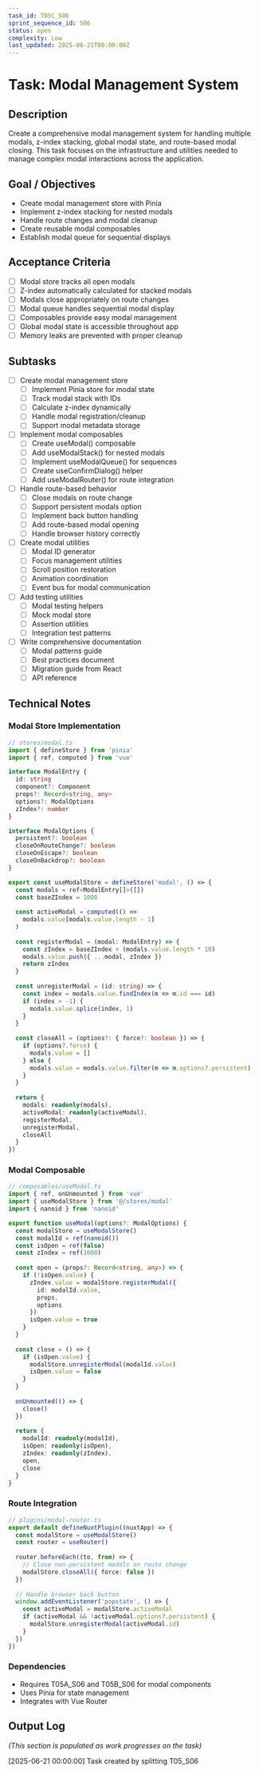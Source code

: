 ```yaml
---
task_id: T05C_S06
sprint_sequence_id: S06
status: open
complexity: Low
last_updated: 2025-06-21T00:00:00Z
---
```


# Task: Modal Management System

## Description
Create a comprehensive modal management system for handling multiple modals, z-index stacking, global modal state, and route-based modal closing. This task focuses on the infrastructure and utilities needed to manage complex modal interactions across the application.

## Goal / Objectives
- Create modal management store with Pinia
- Implement z-index stacking for nested modals
- Handle route changes and modal cleanup
- Create reusable modal composables
- Establish modal queue for sequential displays

## Acceptance Criteria
- [ ] Modal store tracks all open modals
- [ ] Z-index automatically calculated for stacked modals
- [ ] Modals close appropriately on route changes
- [ ] Modal queue handles sequential modal display
- [ ] Composables provide easy modal management
- [ ] Global modal state is accessible throughout app
- [ ] Memory leaks are prevented with proper cleanup

## Subtasks
- [ ] Create modal management store
  - [ ] Implement Pinia store for modal state
  - [ ] Track modal stack with IDs
  - [ ] Calculate z-index dynamically
  - [ ] Handle modal registration/cleanup
  - [ ] Support modal metadata storage

- [ ] Implement modal composables
  - [ ] Create useModal() composable
  - [ ] Add useModalStack() for nested modals
  - [ ] Implement useModalQueue() for sequences
  - [ ] Create useConfirmDialog() helper
  - [ ] Add useModalRouter() for route integration

- [ ] Handle route-based behavior
  - [ ] Close modals on route change
  - [ ] Support persistent modals option
  - [ ] Implement back button handling
  - [ ] Add route-based modal opening
  - [ ] Handle browser history correctly

- [ ] Create modal utilities
  - [ ] Modal ID generator
  - [ ] Focus management utilities
  - [ ] Scroll position restoration
  - [ ] Animation coordination
  - [ ] Event bus for modal communication

- [ ] Add testing utilities
  - [ ] Modal testing helpers
  - [ ] Mock modal store
  - [ ] Assertion utilities
  - [ ] Integration test patterns

- [ ] Write comprehensive documentation
  - [ ] Modal patterns guide
  - [ ] Best practices document
  - [ ] Migration guide from React
  - [ ] API reference

## Technical Notes

### Modal Store Implementation
```typescript
// stores/modal.ts
import { defineStore } from 'pinia'
import { ref, computed } from 'vue'

interface ModalEntry {
  id: string
  component?: Component
  props?: Record<string, any>
  options?: ModalOptions
  zIndex?: number
}

interface ModalOptions {
  persistent?: boolean
  closeOnRouteChange?: boolean
  closeOnEscape?: boolean
  closeOnBackdrop?: boolean
}

export const useModalStore = defineStore('modal', () => {
  const modals = ref<ModalEntry[]>([])
  const baseZIndex = 1000
  
  const activeModal = computed(() => 
    modals.value[modals.value.length - 1]
  )
  
  const registerModal = (modal: ModalEntry) => {
    const zIndex = baseZIndex + (modals.value.length * 10)
    modals.value.push({ ...modal, zIndex })
    return zIndex
  }
  
  const unregisterModal = (id: string) => {
    const index = modals.value.findIndex(m => m.id === id)
    if (index > -1) {
      modals.value.splice(index, 1)
    }
  }
  
  const closeAll = (options?: { force?: boolean }) => {
    if (options?.force) {
      modals.value = []
    } else {
      modals.value = modals.value.filter(m => m.options?.persistent)
    }
  }
  
  return {
    modals: readonly(modals),
    activeModal: readonly(activeModal),
    registerModal,
    unregisterModal,
    closeAll
  }
})
```

### Modal Composable
```typescript
// composables/useModal.ts
import { ref, onUnmounted } from 'vue'
import { useModalStore } from '@/stores/modal'
import { nanoid } from 'nanoid'

export function useModal(options?: ModalOptions) {
  const modalStore = useModalStore()
  const modalId = ref(nanoid())
  const isOpen = ref(false)
  const zIndex = ref(1000)
  
  const open = (props?: Record<string, any>) => {
    if (!isOpen.value) {
      zIndex.value = modalStore.registerModal({
        id: modalId.value,
        props,
        options
      })
      isOpen.value = true
    }
  }
  
  const close = () => {
    if (isOpen.value) {
      modalStore.unregisterModal(modalId.value)
      isOpen.value = false
    }
  }
  
  onUnmounted(() => {
    close()
  })
  
  return {
    modalId: readonly(modalId),
    isOpen: readonly(isOpen),
    zIndex: readonly(zIndex),
    open,
    close
  }
}
```

### Route Integration
```typescript
// plugins/modal-router.ts
export default defineNuxtPlugin((nuxtApp) => {
  const modalStore = useModalStore()
  const router = useRouter()
  
  router.beforeEach((to, from) => {
    // Close non-persistent modals on route change
    modalStore.closeAll({ force: false })
  })
  
  // Handle browser back button
  window.addEventListener('popstate', () => {
    const activeModal = modalStore.activeModal
    if (activeModal && !activeModal.options?.persistent) {
      modalStore.unregisterModal(activeModal.id)
    }
  })
})
```

### Dependencies
- Requires T05A_S06 and T05B_S06 for modal components
- Uses Pinia for state management
- Integrates with Vue Router

## Output Log
*(This section is populated as work progresses on the task)*

[2025-06-21 00:00:00] Task created by splitting T05_S06